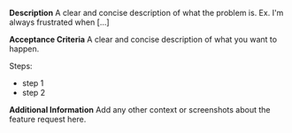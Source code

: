 **Description**
A clear and concise description of what the problem is. Ex. I'm always frustrated when [...]

**Acceptance Criteria**
A clear and concise description of what you want to happen.

Steps:

- step 1
- step 2

**Additional Information**
Add any other context or screenshots about the feature request here.
